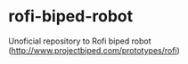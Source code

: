 # rofi-biped-robot
Unoficial repository to Rofi biped robot (http://www.projectbiped.com/prototypes/rofi)
